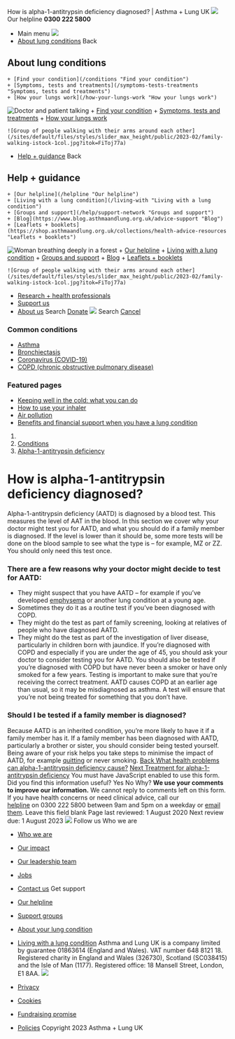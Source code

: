
How is alpha-1-antitrypsin deficiency diagnosed? | Asthma + Lung UK
 [![](/themes/custom/asthma-lung-uk/images/aluk-logo.png)](/ "Homepage")
 Our helpline **0300 222 5800**
* Main menu
![](/wingsuit/asthma-lung-uk/images/aluk-logo.png)
* [About lung conditions](#about "About lung conditions")
 Back
 
## About lung conditions
	+ [Find your condition](/conditions "Find your condition")
	+ [Symptoms, tests and treatments](/symptoms-tests-treatments "Symptoms, tests and treatments")
	+ [How your lungs work](/how-your-lungs-work "How your lungs work")
![Doctor and patient talking](/sites/default/files/styles/slider_max_height/public/2023-02/119589.jpg?itok=IfMKqhqJ)
	+ [Find your condition](/conditions)
	+ [Symptoms, tests and treatments](/symptoms-tests-treatments)
	+ [How your lungs work](/how-your-lungs-work)
	
	
	![Group of people walking with their arms around each other](/sites/default/files/styles/slider_max_height/public/2023-02/family-walking-istock-1col.jpg?itok=FiToj77a)
* [Help + guidance](#get-support "Help + guidance")
 Back
 
## Help + guidance
	+ [Our helpline](/helpline "Our helpline")
	+ [Living with a lung condition](/living-with "Living with a lung condition")
	+ [Groups and support](/help/support-network "Groups and support")
	+ [Blog](https://www.blog.asthmaandlung.org.uk/advice-support "Blog")
	+ [Leaflets + booklets](https://shop.asthmaandlung.org.uk/collections/health-advice-resources "Leaflets + booklets")
![Woman breathing deeply in a forest](/sites/default/files/styles/slider_max_height/public/2023-02/A%2BLUK%20Generic73.jpg?itok=IY-jWei3)
	+ [Our helpline](/helpline)
	+ [Living with a lung condition](/living-with)
	+ [Groups and support](/help/support-network)
	+ [Blog](https://www.blog.asthmaandlung.org.uk/advice-support)
	+ [Leaflets + booklets](https://shop.asthmaandlung.org.uk/collections/health-advice-resources "Leaflets and booklets about lung conditions")
	
	
	![Group of people walking with their arms around each other](/sites/default/files/styles/slider_max_height/public/2023-02/family-walking-istock-1col.jpg?itok=FiToj77a)
* [Research + health professionals](/research-health-professionals "Research + health professionals")
* [Support us](/support-us "Support us")
* [About us](/about-us "About us")
Search
[Donate](https://action.asthmaandlung.org.uk/page/99720/donate/1?ea_tracking_id=General_WebsiteALUK_Header_Regular "Donate") 
 [![](/themes/custom/asthma-lung-uk/images/aluk-logo.png)](/ "Homepage")
Search
[Cancel](#)
### Common conditions
* [Asthma](/conditions/asthma)
* [Bronchiectasis](/conditions/bronchiectasis)
* [Coronavirus (COVID-19)](/conditions/coronavirus)
* [COPD (chronic obstructive pulmonary disease)](/conditions/copd-chronic-obstructive-pulmonary-disease)
### Featured pages
* [Keeping well in the cold: what you can do](/living-with/cold-weather)
* [How to use your inhaler](/living-with/inhaler-videos)
* [Air pollution](/living-with/air-pollution)
* [Benefits and financial support when you have a lung condition](/living-with/benefits)
1. 
3. [Conditions](/conditions)
5. [Alpha-1-antitrypsin deficiency](/conditions/alpha-1-antitrypsin-deficiency)
# How is alpha-1-antitrypsin deficiency diagnosed?
Alpha-1-antitrypsin deficiency (AATD) is diagnosed by a blood test. This measures the level of AAT in the blood. In this section we cover why your doctor might test you for AATD, and what you should do if a family member is diagnosed.
If the level is lower than it should be, some more tests will be done on the blood sample to see what the type is – for example, MZ or ZZ. You should only need this test once.
### There are a few reasons why your doctor might decide to test for AATD:
* They might suspect that you have AATD – for example if you’ve developed [emphysema](https://www.blf.org.uk/support-for-you/copd/emphysema) or another lung condition at a young age.
* Sometimes they do it as a routine test if you’ve been diagnosed with COPD.
* They might do the test as part of family screening, looking at relatives of people who have diagnosed AATD.
* They might do the test as part of the investigation of liver disease, particularly in children born with jaundice.
If you’re diagnosed with COPD and especially if you are under the age of 45, you should ask your doctor to consider testing you for AATD. You should also be tested if you’re diagnosed with COPD but have never been a smoker or have only smoked for a few years.
Testing is important to make sure that you’re receiving the correct treatment. AATD causes COPD at an earlier age than usual, so it may be misdiagnosed as asthma. A test will ensure that you’re not being treated for something that you don’t have.
### Should I be tested if a family member is diagnosed?
Because AATD is an inherited condition, you’re more likely to have it if a family member has it. If a family member has been diagnosed with AATD, particularly a brother or sister, you should consider being tested yourself. Being aware of your risk helps you take steps to minimise the impact of AATD, for example [quitting](https://www.blf.org.uk/support-for-you/smoking) or never smoking.
[Back
What health problems can alpha-1-antitrypsin deficiency cause?](/conditions/alpha-1-antitrypsin-deficiency/what-health-problems-can-alpha-1-antitrypsin-deficiency)
[Next
Treatment for alpha-1-antitrypsin deficiency](/conditions/alpha-1-antitrypsin-deficiency/treatment-alpha-1-antitrypsin-deficiency)
You must have JavaScript enabled to use this form.
Did you find this information useful?
Yes
No
Why?
**We use your comments to improve our information.** We cannot reply to comments left on this form. If you have health concerns or need clinical advice, call our [helpline](/helpline) on 0300 222 5800 between 9am and 5pm on a weekday or [email them](/helpline).
Leave this field blank
Page last reviewed: 
1 August 2020
Next review due: 
1 August 2023
 [![](/sites/default/files/2023-01/footer-logo%20%281%29.png)](/ "Homepage")
Follow us
 Who we are
 
* [Who we are](/about-us/who-we-are)
* [Our impact](/about-us/our-impact)
* [Our leadership team](/about-us/our-leadership-team)
* [Jobs](/work-us)
* [Contact us](/about-us/contact-us)
 Get support
 
* [Our helpline](/helpline)
* [Support groups](/help/support-network)
* [About your lung condition](/conditions)
* [Living with a lung condition](/living-with)
Asthma and Lung UK is a company limited by guarantee 01863614 (England and Wales). VAT number 648 8121 18.
Registered charity in England and Wales (326730), Scotland (SC038415) and the Isle of Man (1177). Registered office: 18 Mansell Street, London, E1 8AA.
[![](/sites/default/files/2023-01/reg-logo%20%281%29.png)](https://www.fundraisingregulator.org.uk)
![]()
![]()
* [Privacy](/privacy-policy)
* [Cookies](/cookies-how-we-use-them)
* [Fundraising promise](/fundraising-promise)
* [Policies](/about-us/policies)
 Copyright 2023 Asthma + Lung UK
 
